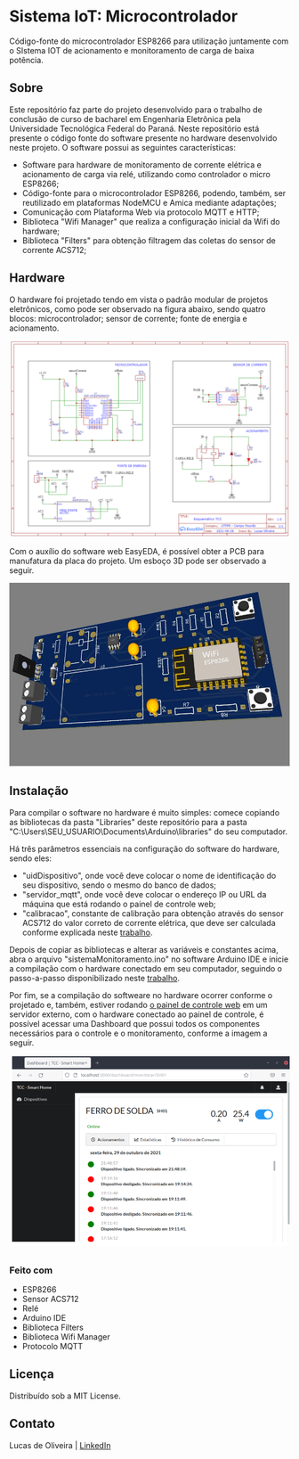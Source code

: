 # Sistema IoT: Microcontrolador
Código-fonte do microcontrolador ESP8266 para utilização juntamente com o SIstema IOT de acionamento e monitoramento de carga de baixa potência.

## Sobre

Este repositório faz parte do projeto desenvolvido para o trabalho de conclusão de curso de bacharel em Engenharia Eletrônica pela Universidade Tecnológica Federal do Paraná. Neste repositório está presente o código fonte do software presente no hardware desenvolvido neste projeto. O software possui as seguintes características:

* Software para hardware de monitoramento de corrente elétrica e acionamento de carga via relé, utilizando como controlador o micro ESP8266;
* Código-fonte para o microcontrolador ESP8266, podendo, também, ser reutilizado em plataformas NodeMCU e Amica mediante adaptações;
* Comunicação com Plataforma Web via protocolo MQTT e HTTP;
* Biblioteca "Wifi Manager" que realiza a configuração inicial da Wifi do hardware;
* Biblioteca "Filters" para obtenção filtragem das coletas do sensor de corrente ACS712;

## Hardware

O hardware foi projetado tendo em vista o padrão modular de projetos eletrônicos, como pode ser observado na figura abaixo, sendo quatro blocos: microcontrolador; sensor de corrente; fonte de energia e acionamento.


![Esquemático do Projeto](./docs/esquematico.png)

Com o auxílio do software web EasyEDA, é possível obter a PCB para manufatura da placa do projeto. Um esboço 3D pode ser observado a seguir.

![Esquemático do Projeto](./docs/placa3d.jpg)

## Instalação

Para compilar o software no hardware é muito simples: comece copiando as bibliotecas da pasta "Libraries" deste repositório para a pasta "C:\Users\SEU_USUARIO\Documents\Arduino\libraries" do seu computador.

Há três parâmetros essenciais na configuração do software do hardware, sendo eles:

- "uidDispositivo", onde você deve colocar o nome de identificação do seu dispositivo, sendo o mesmo do banco de dados;
- "servidor_mqtt", onde você deve colocar o endereço IP ou URL da máquina que está rodando o painel de controle web;
- "calibracao", constante de calibração para obtenção através do sensor ACS712 do valor correto de corrente elétrica, que deve ser calculada conforme explicada neste [trabalho](https://1drv.ms/b/s!AtUhTt_AN0eRh4B7avzjPnZivLJ01Q?e=E67Xtg).

Depois de copiar as bibliotecas e alterar as variáveis e constantes acima, abra o arquivo "sistemaMonitoramento.ino" no software Arduino IDE e inicie a compilação com o hardware conectado em seu computador, seguindo o passo-a-passo disponibilizado neste [trabalho](https://1drv.ms/b/s!AtUhTt_AN0eRh4B7avzjPnZivLJ01Q?e=E67Xtg).

Por fim, se a compilação do softweare no hardware ocorrer conforme o projetado e, também, estiver rodando [o painel de controle web](https://github.com/lucsoliveira/Servidor-Aplicacao-Web-Sistema-IoT) em um servidor externo, com o hardware conectado ao painel de controle, é possível acessar uma Dashboard que possui todos os componentes necessários para o controle e o monitoramento, conforme a imagem a seguir.

![Dashboard](./docs/dashboard.png)

## 

<!-- BUILT WITH -->
<a id="built-with"></a>

### Feito com

* ESP8266
* Sensor ACS712
* Relé
* Arduino IDE
* Biblioteca Filters
* Biblioteca Wifi Manager
* Protocolo MQTT

<!-- LICENSE -->
<a id="license"></a>

## Licença

Distribuído sob a MIT License.

<!-- CONTACT -->
<a id="contact"></a>

## Contato

Lucas de Oliveira | [LinkedIn](https://www.linkedin.com/in/engenheiro-lucas-oliveira/) 

<!-- MARKDOWN LINKS & IMAGES -->
<!-- https://www.markdownguide.org/basic-syntax/#reference-style-links -->

[contributors-url]: https://github.com/lucsoliveira/NotificaB3/graphs/contributors

[forks-url]: https://github.com/lucsoliveira/NotificaB3/network/members

[stars-url]: https://github.com/lucsoliveira/NotificaB3/stargazers

[issues-url]: https://github.com/lucsoliveira/NotificaB3/issues

[linkedin-url]: https://github.com/lucsoliveira/NotificaB3

[dashboard-screenshot]: ./ReadMe/dashboard.gif
